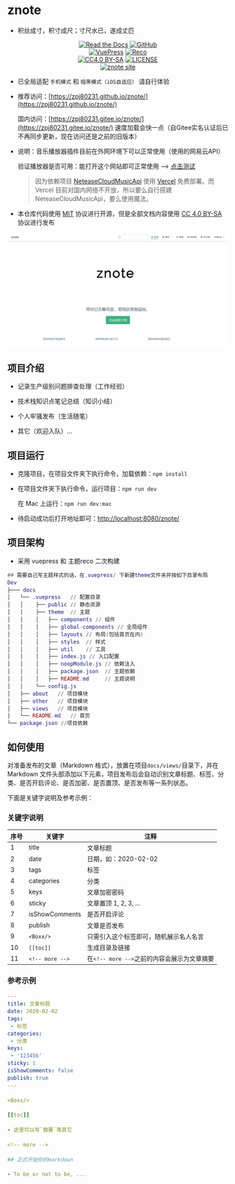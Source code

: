 # znote

 - 积丝成寸，积寸成尺；寸尺水已，遂成丈匹



<p align="center">
   <a href="https://zpj80231.github.io/znote/views/specification/guide.html" target="_blank"><img alt="Read the Docs" src="https://img.shields.io/badge/Docs-GetStarted-red?style=flat-square&logo=buffer"></a>
   <a href="https://github.com/zpj80231/znote" target="_blank"><img alt="GitHub" src="https://img.shields.io/badge/GitHub-znote-d05577?style=flat-square&logo=github"></a>
   <br/>
   <a href="https://github.com/vuejs/vuepress" target="_blank"><img alt="VuePress" src="https://img.shields.io/badge/VuePress-build-05a564?style=flat-square&logo=vue.js"></a>
   <a href="https://github.com/vuepress-reco/vuepress-theme-reco" target="_blank"><img alt="Reco" src="https://img.shields.io/badge/Reco-theme-137cbd?style=flat-square&logo=vue.js"></a>
   <br/>
   <a href="https://creativecommons.org/licenses/by-sa/4.0/"><img alt="CC4.0 BY-SA" src="https://img.shields.io/static/v1?label=CC%20%204.0&message=BY-SA&color=yellow&style=flat-square"></a>
   <a href="LICENSE"><img alt="LICENSE" src="https://img.shields.io/badge/License-MIT-orange?style=flat-square"></a>
   <br/>
   <a href="https://zpj80231.gitee.io/znote/"><img alt="znote site" src="https://img.shields.io/badge/znote-pages-a06bc1?style=flat-square&logo=zulip"></a>
</p>



- 已全局适配 `手机模式` 和 `暗黑模式（iOS自适应）` 请自行体验

- 推荐访问：[https://zpj80231.github.io/znote/](https://zpj80231.github.io/znote/)

  国内访问：[https://zpj80231.gitee.io/znote/](https://zpj80231.gitee.io/znote/) 速度加载会快一点（自Gitee实名认证后已不再同步更新，现在访问还是之前的旧版本）

- 说明：音乐播放器插件目前在外网环境下可以正常使用（使用的网易云API）

  验证播放器是否可用：能打开这个网站即可正常使用 --> [点击测试](https://neteasecloudmusicapi-zpj80231.vercel.app/search?keywords=%E6%B5%B7%E9%98%94%E5%A4%A9%E7%A9%BA)  

  > 因为依赖项目 [NeteaseCloudMusicApi](https://github.com/Binaryify/NeteaseCloudMusicApi) 使用 [Vercel](https://vercel.com/) 免费部署。而 Vercel 目前对国内网络不开放，所以要么自行搭建 NeteaseCloudMusicApi，要么使用魔法。


- 本仓库代码使用 [MIT](https://github.com/SigureMo/notev/blob/master/LICENSE) 协议进行开源，但是全部文档内容使用 [CC 4.0 BY-SA](https://creativecommons.org/licenses/by-sa/4.0/) 协议进行发布

![](/docs/.vuepress/public/vuepress/znote.png)

## 项目介绍

- 记录生产级别问题排查处理（工作经验）

- 技术栈知识点笔记总结（知识小结）

- 个人牢骚发布（生活随笔）

- 其它（欢迎入队）...

## 项目运行

- 克隆项目，在项目文件夹下执行命令，加载依赖：`npm install`

- 在项目文件夹下执行命令，运行项目：`npm run dev`

  在 Mac 上运行：`npm run dev:mac`

- 待启动成功后打开地址即可：[http://localhost:8080/znote/](http://localhost:8080/znote/)

## 项目架构

- 采用 vuepress 和 主题reco 二次构建

```lua
## 需要自己写主题样式的话，在.vuepress/ 下新建theme文件夹并按如下目录布局
Dev
├─── docs
│   └── .vuepress   // 配置目录
│   │    ├── public // 静态资源
│   │    ├── theme  // 主题
│   │    │   ├── components // 组件
│   │    │   ├── global-components // 全局组件
│   │    │   ├── layouts // 布局(包括首页在内)
│   │    │   ├── styles  // 样式
│   │    │   ├── util 	 // 工具
│   │    │   ├── index.js // 入口配置
│   │    │   ├── noopModule.js // 依赖注入
│   │    │   ├── package.json  // 主题依赖
│   │    │   ├── README.md     // 主题说明
│   │    └── config.js
│   ├── about   // 项目模块
│   ├── other   // 项目模块
│   ├── views   // 项目模块
│   └── README.md   // 首页
└── package.json //项目依赖
```

## 如何使用

对准备发布的文章（Markdown 格式），放置在项目`docs/views/`目录下，并在 Markdown 文件头部添加以下元素，项目发布后会自动识别文章标题、标签、分类、是否开启评论、是否加密、是否置顶、是否发布等一系列状态。

下面是关键字说明及参考示例：

### 关键字说明

| 序号 | 关键字          | 注释                                        |
| ---- | --------------- | ------------------------------------------- |
| 1    | title           | 文章标题                                    |
| 2    | date            | 日期，如：2020-02-02                        |
| 3    | tags            | 标签                                        |
| 4    | categories      | 分类                                        |
| 5    | keys            | 文章加密密码                                |
| 6    | sticky          | 文章置顶 1, 2, 3, ...                       |
| 7    | isShowComments  | 是否开启评论                                |
| 8    | publish         | 文章是否发布                                |
| 9    | `<Boxx/>`       | 只需引入这个标签即可，随机展示名人名言      |
| 10   | `[[toc]]`       | 生成目录及链接                              |
| 11   | `<!-- more -->` | 在`<!-- more -->`之前的内容会展示为文章摘要 |

### 参考示例

```yaml
---
title: 文章标题
date: 2020-02-02
tags:
 - 标签
categories:
 - 分类
keys:
 - '123456'
sticky: 1 
isShowComments: false
publish: true
---

<Boxx/>

[[toc]]

- 这里可以写`摘要`等其它

<!-- more -->

## 正式开始你的markdown

- To be or not to be, ...
```

